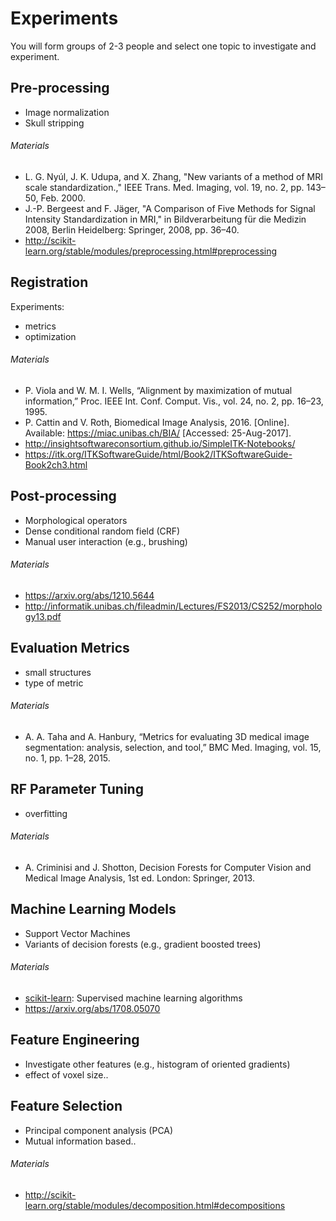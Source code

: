# Experiments

You will form groups of 2-3 people and select one topic to investigate and experiment.

## Pre-processing

- Image normalization
- Skull stripping

###### Materials

- L. G. Nyúl, J. K. Udupa, and X. Zhang, "New variants of a method of MRI scale standardization.," IEEE Trans. Med. Imaging, vol. 19, no. 2, pp. 143–50, Feb. 2000.
- J.-P. Bergeest and F. Jäger, "A Comparison of Five Methods for Signal Intensity Standardization in MRI," in Bildverarbeitung für die Medizin 2008, Berlin Heidelberg: Springer, 2008, pp. 36–40.
- http://scikit-learn.org/stable/modules/preprocessing.html#preprocessing

## Registration

Experiments:

- metrics
- optimization

###### Materials

- P. Viola and W. M. I. Wells, “Alignment by maximization of mutual information,” Proc. IEEE Int. Conf. Comput. Vis., vol. 24, no. 2, pp. 16–23, 1995.
- P. Cattin and V. Roth, Biomedical Image Analysis, 2016. [Online]. Available: https://miac.unibas.ch/BIA/ [Accessed: 25-Aug-2017].
- http://insightsoftwareconsortium.github.io/SimpleITK-Notebooks/
- https://itk.org/ITKSoftwareGuide/html/Book2/ITKSoftwareGuide-Book2ch3.html

## Post-processing

- Morphological operators
- Dense conditional random field (CRF)
- Manual user interaction (e.g., brushing)

###### Materials

- https://arxiv.org/abs/1210.5644
- http://informatik.unibas.ch/fileadmin/Lectures/FS2013/CS252/morphology13.pdf

## Evaluation Metrics

- small structures
- type of metric

###### Materials

- A. A. Taha and A. Hanbury, “Metrics for evaluating 3D medical image segmentation: analysis, selection, and tool,” BMC Med. Imaging, vol. 15, no. 1, pp. 1–28, 2015.

## RF Parameter Tuning

- overfitting

###### Materials

- A. Criminisi and J. Shotton, Decision Forests for Computer Vision and Medical Image Analysis, 1st ed. London: Springer, 2013.

## Machine Learning Models

- Support Vector Machines
- Variants of decision forests (e.g., gradient boosted trees)

###### Materials

- [scikit-learn](http://scikit-learn.org/stable/supervised_learning.html#supervised-learning): Supervised machine learning algorithms
- ​https://arxiv.org/abs/1708.05070

## Feature Engineering

- Investigate other features (e.g., histogram of oriented gradients)
- effect of voxel size..

## Feature Selection

- Principal component analysis (PCA)
- Mutual information based..

###### Materials

- http://scikit-learn.org/stable/modules/decomposition.html#decompositions



